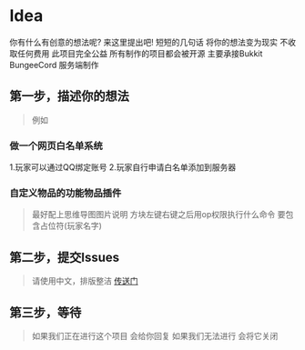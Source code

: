 # Idea
你有什么有创意的想法呢? 来这里提出吧!
短短的几句话 将你的想法变为现实
不收取任何费用 此项目完全公益
所有制作的项目都会被开源
主要承接Bukkit BungeeCord 服务端制作

## 第一步，描述你的想法
> 例如
### 做一个网页白名单系统
1.玩家可以通过QQ绑定账号
2.玩家自行申请白名单添加到服务器
### 自定义物品的功能物品插件
> 最好配上思维导图图片说明
方块左键右键之后用op权限执行什么命令
要包含占位符(玩家名字)

## 第二步，提交Issues
> 请使用中文，排版整洁
[传送门](https://github.com/IdeaMC/Idea/issues)

## 第三步，等待
> 如果我们正在进行这个项目 会给你回复
> 如果我们无法进行 会将它关闭
